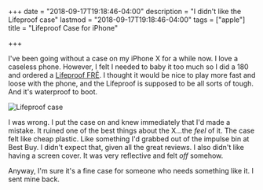 +++
date = "2018-09-17T19:18:46-04:00"
description = "I didn't like the Lifeproof case"
lastmod = "2018-09-17T19:18:46-04:00"
tags = ["apple"]
title = "Lifeproof Case for iPhone"

+++

I've been going without a case on my iPhone X for a while now. I love a caseless phone. However, I felt I needed to baby it too much so I did a 180 and ordered a [Lifeproof FRĒ](https://www.lifeproof.com/en-us/iphone-x/fre-for-iphone-x/lpfr-apl-iphn17.html). I thought it would be nice to play more fast and loose with the phone, and the Lifeproof is supposed to be all sorts of tough. And it's waterproof to boot.

![Lifeproof case](/img/2018/2018-09-17_lifeproof.jpg "Lifeproof case")

I was wrong. I put the case on and knew immediately that I'd made a mistake. It ruined one of the best things about the X...the _feel_ of it. The case felt like cheap plastic. Like something I'd grabbed out of the impulse bin at Best Buy. I didn't expect that, given all the great reviews. I also didn't like having a screen cover. It was very reflective and felt _off_ somehow.

Anyway, I'm sure it's a fine case for someone who needs something like it. I sent mine back.
